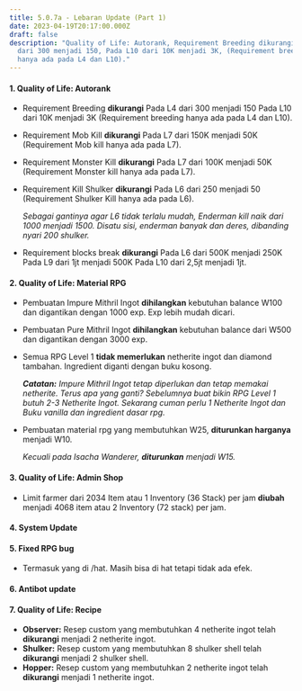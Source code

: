 ```yaml
---
title: 5.0.7a - Lebaran Update (Part 1)
date: 2023-04-19T20:17:00.000Z
draft: false
description: "Quality of Life: Autorank, Requirement Breeding dikurangi, Pada L4
  dari 300 menjadi 150, Pada L10 dari 10K menjadi 3K, (Requirement breeding
  hanya ada pada L4 dan L10)."
---
```

#### 1. Quality of Life: Autorank

* Requirement Breeding **dikurangi** Pada L4 dari 300 menjadi 150 Pada L10 dari 10K menjadi 3K (Requirement breeding hanya ada pada L4 dan L10).
* Requirement Mob Kill **dikurangi** Pada L7 dari 150K menjadi 50K (Requirement Mob kill hanya ada pada L7).
* Requirement Monster Kill **dikurangi** Pada L7 dari 100K menjadi 50K (Requirement Monster kill hanya ada pada L7).
* Requirement Kill Shulker **dikurangi** Pada L6 dari 250 menjadi 50 (Requirement Shulker Kill hanya ada pada L6).

  *Sebagai gantinya agar L6 tidak terlalu mudah, Enderman kill naik dari 1000 menjadi 1500. Disatu sisi, enderman banyak dan deres, dibanding nyari 200 shulker.*

* Requirement blocks break **dikurangi** Pada L6 dari 500K menjadi 250K Pada L9 dari 1jt menjadi 500K Pada L10 dari 2,5jt menjadi 1jt.

#### 2﻿. Quality of Life: Material RPG

* Pembuatan Impure Mithril Ingot **dihilangkan** kebutuhan balance W100 dan digantikan dengan 1000 exp. Exp lebih mudah dicari.
* Pembuatan Pure Mithril Ingot **dihilangkan** kebutuhan balance dari W500 dan digantikan dengan 3000 exp.
* Semua RPG Level 1 **tidak memerlukan** netherite ingot dan diamond tambahan. Ingredient diganti dengan buku kosong.
  
  ***Catatan:** Impure Mithril Ingot tetap diperlukan dan tetap memakai netherite. Terus apa yang ganti? Sebelumnya buat bikin RPG Level 1 butuh 2-3 Netherite Ingot. Sekarang cuman perlu 1 Netherite Ingot dan Buku vanilla dan ingredient dasar rpg.*

* Pembuatan material rpg yang membutuhkan W25, **diturunkan harganya** menjadi W10.

  *Kecuali pada Isacha Wanderer, **diturunkan** menjadi W15.*

#### 3﻿. Quality of Life: Admin Shop

* Limit farmer dari 2034 Item atau 1 Inventory (36 Stack) per jam **diubah** menjadi 4068 item atau 2 Inventory (72 stack) per jam.

#### 4﻿. System Update

#### 5﻿. Fixed RPG bug

* Termasuk yang di /hat. Masih bisa di hat tetapi tidak ada efek.

#### 6﻿. Antibot update

#### 7﻿. Quality of Life: Recipe

* **Observer:** Resep custom yang membutuhkan 4 netherite ingot telah **dikurangi** menjadi 2 netherite ingot.
* **Shulker:** Resep custom yang membutuhkan 8 shulker shell telah **dikurangi** menjadi 2 shulker shell. 
* **Hopper:** Resep custom yang membutuhkan 2 netherite ingot telah **dikurangi** menjadi 1 netherite ingot.